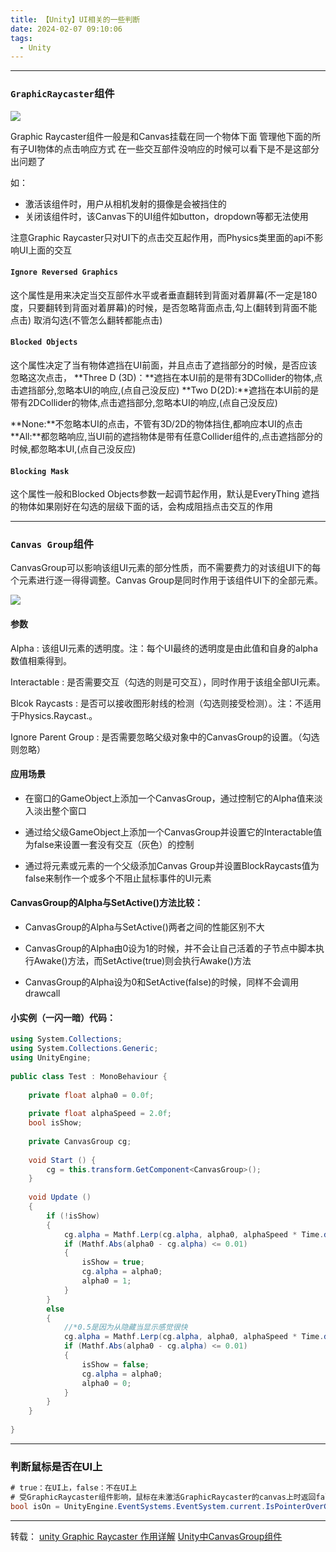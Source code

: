 ```yaml
---
title: 【Unity】UI相关的一些判断
date: 2024-02-07 09:10:06
tags:
  - Unity
---
```


---

### `GraphicRaycaster`组件

<img class="half" src="/../images/unity/UI/GraphicRaycaster.png"></img>

Graphic Raycaster组件一般是和Canvas挂载在同一个物体下面
管理他下面的所有子UI物体的点击响应方式
在一些交互部件没响应的时候可以看下是不是这部分出问题了

如：

- 激活该组件时，用户从相机发射的摄像是会被挡住的
- 关闭该组件时，该Canvas下的UI组件如button，dropdown等都无法使用

注意Graphic Raycaster只对UI下的点击交互起作用，而Physics类里面的api不影响UI上面的交互

#### `Ignore Reversed Graphics`

这个属性是用来决定当交互部件水平或者垂直翻转到背面对着屏幕(不一定是180度，只要翻转到背面对着屏幕)的时候，是否忽略背面点击,勾上(翻转到背面不能点击) 取消勾选(不管怎么翻转都能点击)

#### `Blocked Objects`

这个属性决定了当有物体遮挡在UI前面，并且点击了遮挡部分的时候，是否应该忽略这次点击，
**Three D (3D)：**遮挡在本UI前的是带有3DCollider的物体,点击遮挡部分,忽略本UI的响应,(点自己没反应)
**Two D(2D):**遮挡在本UI前的是带有2DCollider的物体,点击遮挡部分,忽略本UI的响应,(点自己没反应)

**None:**不忽略本UI的点击，不管有3D/2D的物体挡住,都响应本UI的点击
**All:**都忽略响应,当UI前的遮挡物体是带有任意Collider组件的,点击遮挡部分的时候,都忽略本UI,(点自己没反应)

#### `Blocking Mask`

这个属性一般和Blocked Objects参数一起调节起作用，默认是EveryThing
遮挡的物体如果刚好在勾选的层级下面的话，会构成阻挡点击交互的作用

---

### `Canvas Group`组件

CanvasGroup可以影响该组UI元素的部分性质，而不需要费力的对该组UI下的每个元素进行逐一得得调整。Canvas Group是同时作用于该组件UI下的全部元素。

<img class="half" src="/../images/unity/UI/CanvasGroup.png"></img>

#### 参数

Alpha : 该组UI元素的透明度。注：每个UI最终的透明度是由此值和自身的alpha数值相乘得到。

Interactable : 是否需要交互（勾选的则是可交互），同时作用于该组全部UI元素。

Blcok Raycasts : 是否可以接收图形射线的检测（勾选则接受检测）。注：不适用于Physics.Raycast.。

Ignore Parent Group : 是否需要忽略父级对象中的CanvasGroup的设置。（勾选则忽略）

#### 应用场景

- 在窗口的GameObject上添加一个CanvasGroup，通过控制它的Alpha值来淡入淡出整个窗口

- 通过给父级GameObject上添加一个CanvasGroup并设置它的Interactable值为false来设置一套没有交互（灰色）的控制

- 通过将元素或元素的一个父级添加Canvas Group并设置BlockRaycasts值为false来制作一个或多个不阻止鼠标事件的UI元素

#### CanvasGroup的Alpha与SetActive()方法比较：

- CanvasGroup的Alpha与SetActive()两者之间的性能区别不大

- CanvasGroup的Alpha由0设为1的时候，并不会让自己活着的子节点中脚本执行Awake()方法，而SetActive(true)则会执行Awake()方法

- CanvasGroup的Alpha设为0和SetActive(false)的时候，同样不会调用drawcall

#### 小实例（一闪一暗）代码：

```C#
using System.Collections;
using System.Collections.Generic;
using UnityEngine;
 
public class Test : MonoBehaviour {
 
    private float alpha0 = 0.0f;
 
    private float alphaSpeed = 2.0f;
    bool isShow;
 
    private CanvasGroup cg;
 
	void Start () {
        cg = this.transform.GetComponent<CanvasGroup>();
	}
	
	void Update ()
    {
        if (!isShow)
        {
            cg.alpha = Mathf.Lerp(cg.alpha, alpha0, alphaSpeed * Time.deltaTime);
            if (Mathf.Abs(alpha0 - cg.alpha) <= 0.01)
            {
                isShow = true;
                cg.alpha = alpha0;
                alpha0 = 1;
            }
        }
        else
        {
            //*0.5是因为从隐藏当显示感觉很快
            cg.alpha = Mathf.Lerp(cg.alpha, alpha0, alphaSpeed * Time.deltaTime * 0.5f);
            if (Mathf.Abs(alpha0 - cg.alpha) <= 0.01)
            {
                isShow = false;
                cg.alpha = alpha0;
                alpha0 = 0;
            }
        }
	}
 
}
```

---

### 判断鼠标是否在UI上

```C#
# true：在UI上，false：不在UI上
# 受GraphicRaycaster组件影响，鼠标在未激活GraphicRaycaster的canvas上时返回false
bool isOn = UnityEngine.EventSystems.EventSystem.current.IsPointerOverGameObject()
```



---

转载：
[unity Graphic Raycaster 作用详解](https://blog.csdn.net/Ling_SevoL_Y/article/details/107714884)
[Unity中CanvasGroup组件](https://blog.csdn.net/qq_38721111/article/details/89190006)
